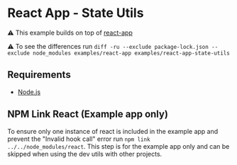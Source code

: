# React App - State Utils

⚠️ This example builds on top of [react-app](../react-app/)

⚠️ To see the differences run `diff -ru --exclude package-lock.json --exclude node_modules examples/react-app examples/react-app-state-utils`

## Requirements

- [Node.js](../../tools/node-js/README.md)

## NPM Link React (Example app only)

To ensure only one instance of react is included in the example app and prevent the "Invalid hook call" error run `npm link ../../node_modules/react`.
This step is for the example app only and can be skipped when using the dev utils with other projects.
